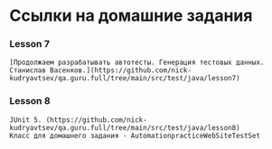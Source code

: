 # Ссылки на домашние задания
### Lesson 7
    [Продолжаем разрабатывать автотесты. Генерация тестовых данных. Станислав Васенков.](https://github.com/nick-kudryavtsev/qa.guru.full/tree/main/src/test/java/lesson7)
### Lesson 8
    JUnit 5. (https://github.com/nick-kudryavtsev/qa.guru.full/tree/main/src/test/java/lesson8)
    Класс для домашнего задания - AutomationpracticeWebSiteTestSet
    